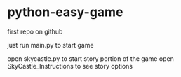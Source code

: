 # python-easy-game
first repo on github

just run main.py to start game

open skycastle.py to start story portion of the game
open SkyCastle_Instructions to see story options
